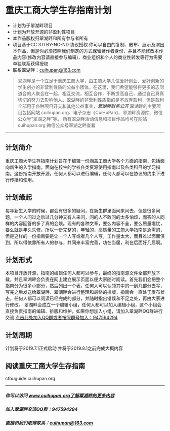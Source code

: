 # 重庆工商大学生存指南计划
* 计划为于翠湖畔项目
* 计划为开放开源的非盈利性项目
* 本作品版权归翠湖畔和所有参与者所有
* 项目基于CC 3.0 BY-NC-ND 协议授权
  你可以自由的复制、散布、展示及演出本作品，但是你必须按照我们制定的方式保留著作者身份，并且不能修改本作品内容(修改内容请直接参与编辑)，商业组织和个人的商业性转发等行为需要单独联系获得授权
* 联系翠湖畔：cuihupan@163.com
> 翠湖畔是一个立足于重庆工商大学，由工商大学几位爱好创业、爱好创新的学生创办的非营利性质的公益小团体。在这里，我们希望能够将更多的志同道合的人聚合在一起，相互交流，相互合作，不断提高自己，通过自己真真切切的努力去影响他人。翠湖畔的非营利性质指的是不放弃盈利，但是盈利全部用于各种项目开支和其他公益事业，***翠湖畔财务公开***
翠湖畔的主要项目包括网站 cuihupan.org、电子杂志《CuiHuPan》、翠湖畔资源库、微信公众号“翠湖之畔”等。
所有翠湖畔活动信息和项目作品均可在网站 cuihupan.org 微信公众号翠湖之畔查看

-------------------
## 计划简介
  重庆工商大学生存指南计划旨在于编辑一份涵盖工商大学各个方面的指南，包括面向新生的入学指南，面向在校生的学校各类资源使用指南以及各类科目的学习指南。这份指南开放开源，任何人都可以进行编辑，任何人都可以在协议的约束下进行传播和使用。
## 计划缘起
  每年新生入学的时候，都会有很多的疑问，在新生群里面问来问去，但是很多问题，一个人问过之后过几分钟又有人来问，问的人不敢问的太多怕烦，而答的人同样的内容回答的多了真的会烦。现有的各种文章，要么内容不全，要么质量堪忧，要么就是年久失修。所以一份完整的，年轻的，高质量的工商大学指南是急需的，但是这样的一份指南要是让一个人写或者几个人写，工作量太大，而且难以面面俱到，所以得依靠所有人的参与，共同来丰富完善，功在当届，利在后面好几届啊。
## 计划形式
  本项目开放开源，指南的编辑任何人都可以参与，最终的指南源文件全部开放下载，并且翠湖畔会负责在网上建立展示页面以便大家随时阅读。首先我们会把整个指南分为很多小部分，然后列出一个表，任何人可以认领其中的一到几部分去写，写完之后发送给翠湖畔，翠湖畔会进行整理和最终的排版，指南会一直处于发布状态，任何人都可以阅读已经完成的部分，并随时指出错误和不足之处，再由大家进行修改。
  翠湖畔会成立一个编辑小组，任何人都可以加入编辑小组，这个小组会直接负责指南的编辑、排版和维护，如果你想加入小组，请加入翠湖畔QQ群进行交流
  [点击此处加入QQ群或者按照群号加入：947594294](https://jq.qq.com/?_wv=1027&k=5jvK85g)
## 计划周期
  计划将于2019.7.1正式启动
  并将于2019.8.1之前完成大概内容
## 阅读重庆工商大学生存指南
  ctbuguide.cuihupan.org

  --------
  ##### 你可以访问 www.cuihupan.org了解翠湖畔的更多内容
  ##### 加入翠湖畔交流QQ群：947594294
  ##### 直接和我们取得联系：cuihupan@163.com